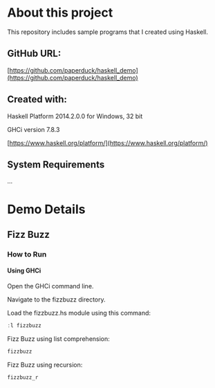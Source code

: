 # About this project

This repository includes sample programs that I created using Haskell.

## GitHub URL:

[https://github.com/paperduck/haskell_demo](https://github.com/paperduck/haskell_demo)

## Created with:

Haskell Platform 2014.2.0.0 for Windows, 32 bit

GHCi version 7.8.3

[https://www.haskell.org/platform/](https://www.haskell.org/platform/)

## System Requirements

...

# Demo Details

## Fizz Buzz

### How to Run

#### Using GHCi

Open the GHCi command line.

Navigate to the fizzbuzz directory.

Load the fizzbuzz.hs module using this command:

```haskell
:l fizzbuzz
```

Fizz Buzz using list comprehension:

```haskell
fizzbuzz
```

Fizz Buzz using recursion:

```haskell
fizzbuzz_r
```



